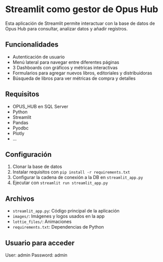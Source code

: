 
# Streamlit como gestor de Opus Hub

Esta aplicación de Streamlit permite interactuar con la base de datos de Opus Hub para consultar, analizar datos y añadir registros.

## Funcionalidades

- Autenticación de usuario
- Menú lateral para navegar entre diferentes páginas  
- 3 Dashboards con gráficos y métricas interactivas
- Formularios para agregar nuevos libros, editoriales y distribuidoras
- Búsqueda de libros para ver métricas de compra y detalles

## Requisitos

- OPUS_HUB en SQL Server
- Python
- Streamlit  
- Pandas
- Pyodbc
- Plotly
- ...

## Configuración

1. Clonar la base de datos
2. Instalar requisitos con `pip install -r requirements.txt`
3. Configurar la cadena de conexión a la DB en `streamlit_app.py`
4. Ejecutar con `streamlit run streamlit_app.py`

## Archivos

- `streamlit_app.py`: Código principal de la aplicación
- `images/`: Imágenes y logos usados en la app
- `lottie_files/`: Animaciones
- `requirements.txt`: Dependencias de Python

## Usuario para acceder

User: admin
Password: admin
